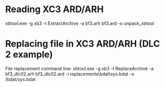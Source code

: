 # Reading XC3 ARD/ARH

xbtool.exe -g xb3 -t ExtractArchive -a bf3.arh bf3.ard -o unpack_xbtool

# Replacing file in XC3 ARD/ARH (DLC 2 example)
File replacement command line: xbtool.exe -g xb3 -t ReplaceArchive -a bf3_dlc02.arh bf3_dlc02.ard -i replacements\bdat\sys.bdat -o /bdat/sys.bdat